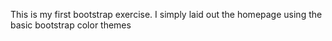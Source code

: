 This is my first bootstrap exercise. I simply laid out the homepage using the basic bootstrap color themes
